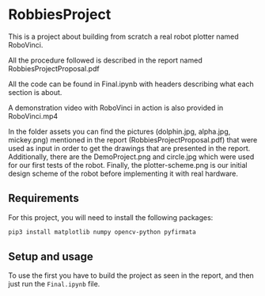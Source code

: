 # RobbiesProject
This is a project about building from scratch a real robot plotter named RoboVinci.

All the procedure followed is described in the report named RobbiesProjectProposal.pdf

All the code can be found in Final.ipynb with headers describing what each section is about.

A demonstration video with RoboVinci in action is also provided in RoboVinci.mp4

In the folder assets you can find the pictures (dolphin.jpg, alpha.jpg, mickey.png) mentioned in the report (RobbiesProjectProposal.pdf)  that were used as input in order to get the drawings that are presented in the report. Additionally, there are the DemoProject.png and circle.jpg which were used for our first tests of the robot. Finally, the plotter-scheme.png is our initial design scheme of the robot before implementing it with real hardware.

## Requirements
For this project, you will need to install the following packages:

```bash 
pip3 install matplotlib numpy opencv-python pyfirmata
```

## Setup and usage 

To use the first you have to build the project as seen in the report, and then just run  the `Final.ipynb` file.
